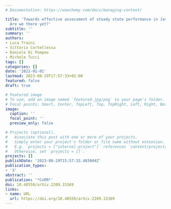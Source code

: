 ```yaml
---
# Documentation: https://wowchemy.com/docs/managing-content/

title: 'Towards effective assessment of steady state performance in Java software:
  Are we there yet?'
subtitle: ''
summary: ''
authors:
- Luca Traini
- Vittorio Cortellessa
- Daniele Di Pompeo
- Michele Tucci
tags: []
categories: []
date: '2022-01-01'
lastmod: 2023-08-29T17:57:33+02:00
featured: false
draft: true

# Featured image
# To use, add an image named `featured.jpg/png` to your page's folder.
# Focal points: Smart, Center, TopLeft, Top, TopRight, Left, Right, BottomLeft, Bottom, BottomRight.
image:
  caption: ''
  focal_point: ''
  preview_only: false

# Projects (optional).
#   Associate this post with one or more of your projects.
#   Simply enter your project's folder or file name without extension.
#   E.g. `projects = ["internal-project"]` references `content/project/deep-learning/index.md`.
#   Otherwise, set `projects = []`.
projects: []
publishDate: '2023-08-29T15:57:33.403604Z'
publication_types:
- '3'
abstract: ''
publication: '*CoRR*'
doi: 10.48550/arXiv.2209.15369
links:
- name: URL
  url: https://doi.org/10.48550/arXiv.2209.15369
---
```


